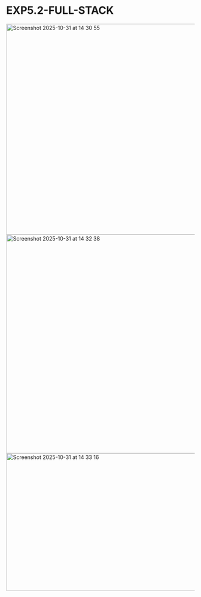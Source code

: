 # EXP5.2-FULL-STACK
<img width="801" height="562" alt="Screenshot 2025-10-31 at 14 30 55" src="https://github.com/user-attachments/assets/0925e1e3-1253-497f-bb11-4a779769bb9a" />
<img width="885" height="583" alt="Screenshot 2025-10-31 at 14 32 38" src="https://github.com/user-attachments/assets/08e62e12-d9cf-4521-9d87-852f8aba8b44" />

<img width="884" height="367" alt="Screenshot 2025-10-31 at 14 33 16" src="https://github.com/user-attachments/assets/4d85cade-c17c-46ec-bd07-5eb71c2c9ad1" />
